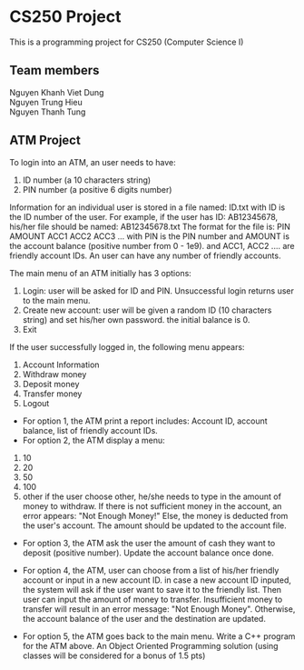 # CS250 Project
This is a programming project for CS250 (Computer Science I)

## Team members 
Nguyen Khanh Viet Dung </br>
Nguyen Trung Hieu </br>
Nguyen Thanh Tung </br>

## ATM Project

To login into an ATM, an user needs to have:
1. ID number (a 10 characters string)
2. PIN number (a positive 6 digits number)

Information for an individual user is stored in a file named: ID.txt with ID is the ID number of the user. 
For example, if the user has ID: AB12345678, his/her file should be named: AB12345678.txt
The format for the file is:
PIN AMOUNT
ACC1
ACC2
ACC3
...
with PIN is the PIN number and AMOUNT is the account balance (positive number from 0 - 1e9).
and ACC1, ACC2 .... are friendly account IDs. An user can have any number of friendly accounts. 

The main menu of an ATM initially has 3 options:
1. Login: user will be asked for ID and PIN. Unsuccessful login returns user to the main menu.
2. Create new account: user will be given a random ID (10 characters string) and set his/her own password. the initial balance is 0. 
3. Exit

If the user successfully logged in, the following menu appears:
1. Account Information
2. Withdraw money
3. Deposit money
4. Transfer money
5. Logout

- For option 1, the ATM print a report includes: Account ID, account balance, list of friendly account IDs.
- For option 2, the ATM display a menu:
1. 10
2. 20
3. 50
4. 100
5. other
if the user choose other, he/she needs to type in the amount of money to withdraw.
If there is not sufficient money in the account, an error appears: "Not Enough Money!"
Else, the money is deducted from the user's account. The amount should be updated to the account file.  

- For option 3, the ATM ask the user the amount of cash they want to deposit (positive number). Update the account balance once done.

- For option 4, the ATM, user can choose from a list of his/her friendly account or input in a new account ID.
in case a new account ID inputed, the system will ask if the user want to save it to the friendly list.
Then user can input the amount of money to transfer. 
Insufficient money to transfer will result in an error message: "Not Enough Money".
Otherwise, the account balance of the user and the destination are updated.

- For option 5, the ATM goes back to the main menu. 
Write a C++ program for the ATM above. 
An Object Oriented Programming solution (using classes will be considered for a bonus of 1.5 pts)
